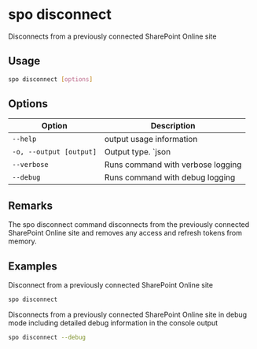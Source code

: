 # spo disconnect

Disconnects from a previously connected SharePoint Online site

## Usage

```sh
spo disconnect [options]
```

## Options

Option|Description
------|-----------
`--help`|output usage information
`-o, --output [output]`|Output type. `json|text`. Default `text`
`--verbose`|Runs command with verbose logging
`--debug`|Runs command with debug logging

## Remarks

The spo disconnect command disconnects from the previously connected SharePoint Online site and removes any access and refresh tokens from memory.

## Examples

Disconnect from a previously connected SharePoint Online site

```sh
spo disconnect
```

Disconnects from a previously connected SharePoint Online site in debug mode including detailed debug information in the console output

```sh
spo disconnect --debug
```
